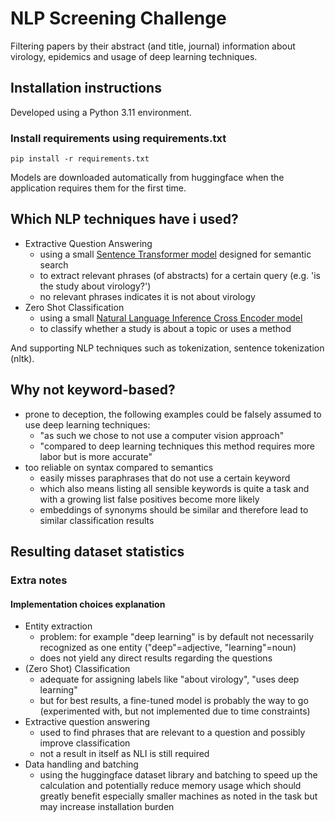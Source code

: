 # NLP Screening Challenge

Filtering papers by their abstract (and title, journal) information about virology, epidemics and usage of deep learning techniques.

## Installation instructions

Developed using a Python 3.11 environment.

### Install requirements using requirements.txt

`` pip install -r requirements.txt ``

Models are downloaded automatically from huggingface when the application requires them for the first time.

## Which NLP techniques have i used?

- Extractive Question Answering
  - using a small [Sentence Transformer model](https://huggingface.co/sentence-transformers/multi-qa-MiniLM-L6-cos-v1) designed for semantic search
  - to extract relevant phrases (of abstracts) for a certain query (e.g. 'is the study about virology?')
  - no relevant phrases indicates it is not about virology
- Zero Shot Classification
  - using a small [Natural Language Inference Cross Encoder model](https://huggingface.co/cross-encoder/nli-MiniLM2-L6-H768)
  - to classify whether a study is about a topic or uses a method

And supporting NLP techniques such as tokenization, sentence tokenization (nltk).


## Why not keyword-based?

- prone to deception, the following examples could be falsely assumed to use deep learning techniques:
  - "as such we chose to not use a computer vision approach" 
  - "compared to deep learning techniques this method requires more labor but is more accurate"
- too reliable on syntax compared to semantics
  - easily misses paraphrases that do not use a certain keyword
  - which also means listing all sensible keywords is quite a task and with a growing list false positives become more likely
  - embeddings of synonyms should be similar and therefore lead to similar classification results

## Resulting dataset statistics
    

### Extra notes
#### Implementation choices explanation

- Entity extraction
  - problem: for example "deep learning" is by default not necessarily recognized as one entity ("deep"=adjective, "learning"=noun)
  - does not yield any direct results regarding the questions
- (Zero Shot) Classification
  - adequate for assigning labels like "about virology", "uses deep learning"
  - but for best results, a fine-tuned model is probably the way to go (experimented with, but not implemented due to time constraints)
- Extractive question answering
  - used to find phrases that are relevant to a question and possibly improve classification
  - not a result in itself as NLI is still required
- Data handling and batching
  - using the huggingface dataset library and batching to speed up the calculation and potentially reduce memory usage which should greatly benefit especially smaller machines as noted in the task but may increase installation burden

